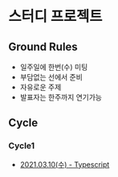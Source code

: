 # 스터디 프로젝트

## Ground Rules
- 일주일에 한번(수) 미팅
- 부담없는 선에서 준비
- 자유로운 주제
- 발표자는 한주까지 연기가능

## Cycle

### Cycle1
- [2021.03.10(수) - Typescript](cycle-1/study-1-typescript.md)
